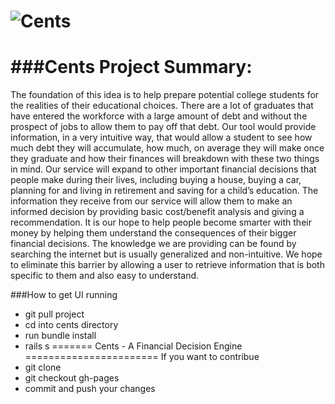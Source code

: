 ![Cents](http://www.juniormatelau.com/assets/images/logo-small.png)
=======================
###Cents Project Summary:
=======================

The foundation of this idea is to help prepare potential college students for the realities of their educational choices. There are a lot of graduates that have entered the workforce with a large amount of debt and without the prospect of jobs to allow them to pay off that debt. Our tool would provide information, in a very intuitive way, that would allow a student to see how much debt they will accumulate, how much, on average they will make once they graduate and how their finances will breakdown with these two things in mind. Our service will expand to other important financial decisions that people make during their lives, including buying a house, buying a car, planning for and living in retirement and saving for a child’s education. The information they receive from our service will allow them to make an informed decision by providing basic cost/benefit analysis and giving a recommendation.
It is our hope to help people become smarter with their money by helping them understand the consequences of their bigger financial decisions. The knowledge we are providing can be found by searching  the internet but is usually generalized and non-intuitive. We hope to eliminate this barrier by allowing a user to retrieve  information that is both specific to them and also  easy to understand.

###How to get UI running
* git pull project
* cd into cents directory
* run bundle install
* rails s
=======
Cents - A Financial Decision Engine
=======================
If you want to contribue 
* git clone 
* git checkout gh-pages
* commit and push your changes

